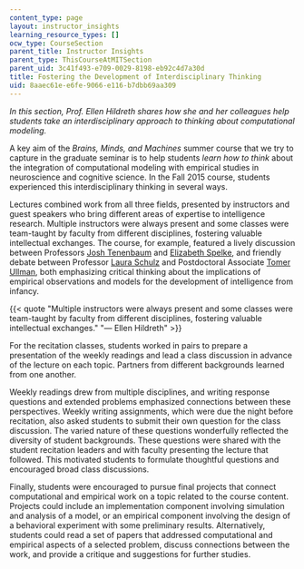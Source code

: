 ```yaml
---
content_type: page
layout: instructor_insights
learning_resource_types: []
ocw_type: CourseSection
parent_title: Instructor Insights
parent_type: ThisCourseAtMITSection
parent_uid: 3c41f493-e709-0029-8198-eb92c4d7a30d
title: Fostering the Development of Interdisciplinary Thinking
uid: 8aaec61e-e6fe-9066-e116-b7dbb69aa309
---
```


_In this section, Prof. Ellen Hildreth shares how she and her colleagues help students take an interdisciplinary approach to thinking about computational modeling._

A key aim of the _Brains, Minds, and Machines_ summer course that we try to capture in the graduate seminar is to help students _learn how to think_ about the integration of computational modeling with empirical studies in neuroscience and cognitive science. In the Fall 2015 course, students experienced this interdisciplinary thinking in several ways.

Lectures combined work from all three fields, presented by instructors and guest speakers who bring different areas of expertise to intelligence research. Multiple instructors were always present and some classes were team-taught by faculty from different disciplines, fostering valuable intellectual exchanges. The course, for example, featured a lively discussion between Professors [Josh Tenenbaum](http://web.mit.edu/cocosci/josh.html) and [Elizabeth Spelke](https://software.rc.fas.harvard.edu/lds/research/spelke/elizabeth-spelke/), and friendly debate between Professor [Laura Schulz](https://cbmm.mit.edu/about/people/schulz) and Postdoctoral Associate [Tomer Ullman](http://www.mit.edu/~tomeru/), both emphasizing critical thinking about the implications of empirical observations and models for the development of intelligence from infancy.

{{< quote "Multiple instructors were always present and some classes were team-taught by faculty from different disciplines, fostering valuable intellectual exchanges." "— Ellen Hildreth" >}}

For the recitation classes, students worked in pairs to prepare a presentation of the weekly readings and lead a class discussion in advance of the lecture on each topic. Partners from different backgrounds learned from one another.

Weekly readings drew from multiple disciplines, and writing response questions and extended problems emphasized connections between these perspectives. Weekly writing assignments, which were due the night before recitation, also asked students to submit their own question for the class discussion. The varied nature of these questions wonderfully reflected the diversity of student backgrounds. These questions were shared with the student recitation leaders and with faculty presenting the lecture that followed. This motivated students to formulate thoughtful questions and encouraged broad class discussions.

Finally, students were encouraged to pursue final projects that connect computational and empirical work on a topic related to the course content. Projects could include an implementation component involving simulation and analysis of a model, or an empirical component involving the design of a behavioral experiment with some preliminary results. Alternatively, students could read a set of papers that addressed computational and empirical aspects of a selected problem, discuss connections between the work, and provide a critique and suggestions for further studies.